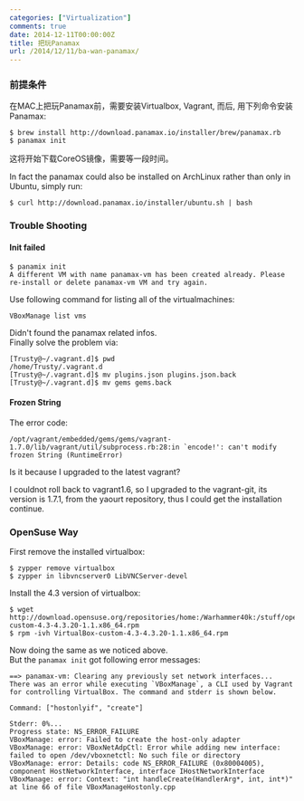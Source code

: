 ```yaml
---
categories: ["Virtualization"]
comments: true
date: 2014-12-11T00:00:00Z
title: 把玩Panamax
url: /2014/12/11/ba-wan-panamax/
---
```


### 前提条件
在MAC上把玩Panamax前，需要安装Virtualbox, Vagrant, 而后, 用下列命令安装Panamax:    

```
$ brew install http://download.panamax.io/installer/brew/panamax.rb
$ panamax init

```
这将开始下载CoreOS镜像，需要等一段时间。    

In fact the panamax could also be installed on ArchLinux rather than only in Ubuntu, simply run:    

```
$ curl http://download.panamax.io/installer/ubuntu.sh | bash

```
### Trouble Shooting
#### Init failed    


```
$ panamix init
A different VM with name panamax-vm has been created already. Please re-install or delete panamax-vm VM and try again.

```
Use following command for listing all of the virtualmachines:    

```
VBoxManage list vms

```
Didn't found the panamax related infos.    
Finally solve the problem via:     

```
[Trusty@~/.vagrant.d]$ pwd
/home/Trusty/.vagrant.d
[Trusty@~/.vagrant.d]$ mv plugins.json plugins.json.back
[Trusty@~/.vagrant.d]$ mv gems gems.back

```
#### Frozen String
The error code:     

```
/opt/vagrant/embedded/gems/gems/vagrant-1.7.0/lib/vagrant/util/subprocess.rb:28:in `encode!': can't modify frozen String (RuntimeError)

```
Is it because I upgraded to the latest vagrant?    

I couldnot roll back to vagrant1.6, so I upgraded to the vagrant-git, its version is 1.7.1, from the yaourt repository, thus I could get the installation continue.   


### OpenSuse Way
First remove the installed virtualbox:     

```
$ zypper remove virtualbox
$ zypper in libvncserver0 LibVNCServer-devel

```
Install the 4.3 version of virtualbox:    

```
$ wget http://download.opensuse.org/repositories/home:/Warhammer40k:/stuff/openSUSE_13.1/x86_64/VirtualBox-custom-4.3-4.3.20-1.1.x86_64.rpm
$ rpm -ivh VirtualBox-custom-4.3-4.3.20-1.1.x86_64.rpm

```
Now doing the same as we noticed above.     
But the `panamax init` got following error messages:    

```
==> panamax-vm: Clearing any previously set network interfaces...
There was an error while executing `VBoxManage`, a CLI used by Vagrant
for controlling VirtualBox. The command and stderr is shown below.

Command: ["hostonlyif", "create"]

Stderr: 0%...
Progress state: NS_ERROR_FAILURE
VBoxManage: error: Failed to create the host-only adapter
VBoxManage: error: VBoxNetAdpCtl: Error while adding new interface: failed to open /dev/vboxnetctl: No such file or directory
VBoxManage: error: Details: code NS_ERROR_FAILURE (0x80004005), component HostNetworkInterface, interface IHostNetworkInterface
VBoxManage: error: Context: "int handleCreate(HandlerArg*, int, int*)" at line 66 of file VBoxManageHostonly.cpp

```
